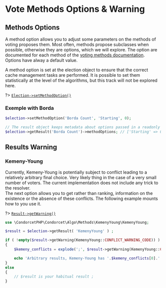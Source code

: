 # Vote Methods Options & Warning

## Methods Options
A method option allows you to adjust some parameters on the methods of voting proposes them. Most often, methods propose subclasses when possible, otherwise they are options, which we will explore. The option are documented for each method of the [voting methods documentation](/VotingMethods). Options have alway a default value.  

A method option is set at the election object to ensure that the correct cache management tasks are performed. It is possible to set them statistically at the level of the algorithms, but this track will not be explored here.

?> [`Election->setMethodOption()`](/Docs/ApiReferences/Election%20Class/public%20Election--setMethodOption) 
### Exemple with Borda
```php
$election->setMethodOption('Borda Count', 'Starting', 0);

// The result object keeps metadata about options passed in a readonly property
$election->getResult('Borda Count')->methodOptions; // ['Starting' => 0]
```

## Results Warning

### Kemeny-Young
Currently, Kemeny-Young is potentially subject to conflict leading to a relatively arbitrary final choice. Very likely thing in the case of a very small number of voters. The current implementation does not include any trick to the resolver.   
The next option allows you to get rather than ranking, information on the existence or the absence of these conflicts. The following example mounts how to you use it.   

?> [`Result->getWarning()`](/Docs/ApiReferences/Result%20Class/public%20Result--getWarning)
```php
use \CondorcetPHP\Condorcet\Algo\Methods\KemenyYoung\KemenyYoung;

$result = $election->getResult( 'KemenyYoung' ) ;

if ( !empty($result->getWarning(KemenyYoung::CONFLICT_WARNING_CODE)) )
{
    $kemeny_conflicts = explode(';', $result->getWarning(KemenyYoung::CONFLICT_WARNING_CODE)[0]['msg']) ;

    echo 'Arbitrary results, Kemeny-Young has '.$kemeny_conflicts[0].' possible solutions at score '.$kemeny_conflicts[1];
}
else
{
	// $result is your habitual result ;
}
``` 